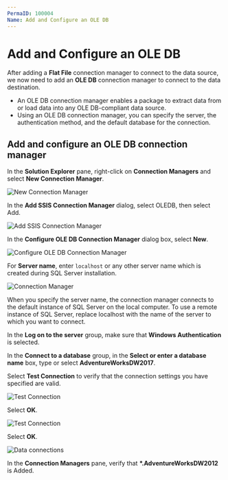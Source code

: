 ```yaml
---
PermaID: 100004
Name: Add and Configure an OLE DB
---
```


# Add and Configure an OLE DB

After adding a **Flat File** connection manager to connect to the data source, we now need to add an **OLE DB** connection manager to connect to the data destination. 

 - An OLE DB connection manager enables a package to extract data from or load data into any OLE DB-compliant data source. 
 - Using an OLE DB connection manager, you can specify the server, the authentication method, and the default database for the connection.

## Add and configure an OLE DB connection manager

In the **Solution Explorer** pane, right-click on **Connection Managers** and select **New Connection Manager**.

<img src="images/ole-db-1.png" alt="New Connection Manager">

In the **Add SSIS Connection Manager** dialog, select OLEDB, then select Add.

<img src="images/ole-db-2.png" alt="Add SSIS Connection Manager">

In the **Configure OLE DB Connection Manager** dialog box, select **New**.

<img src="images/ole-db-3.png" alt="Configure OLE DB Connection Manager">

For **Server name**, enter `localhost` or any other server name which is created during SQL Server installation.

<img src="images/ole-db-4.png" alt="Connection Manager">

When you specify the server name, the connection manager connects to the default instance of SQL Server on the local computer. To use a remote instance of SQL Server, replace localhost with the name of the server to which you want to connect.

In the **Log on to the server** group, make sure that **Windows Authentication** is selected.

In the **Connect to a database** group, in the **Select or enter a database name** box, type or select **AdventureWorksDW2017**.

Select **Test Connection** to verify that the connection settings you have specified are valid.

<img src="images/ole-db-4.png" alt="Test Connection">

Select **OK**.

<img src="images/ole-db-5.png" alt="Test Connection">

Select **OK**.

<img src="images/ole-db-6.png" alt="Data connections">

In the **Connection Managers** pane, verify that **\*.AdventureWorksDW2012** is Added.


